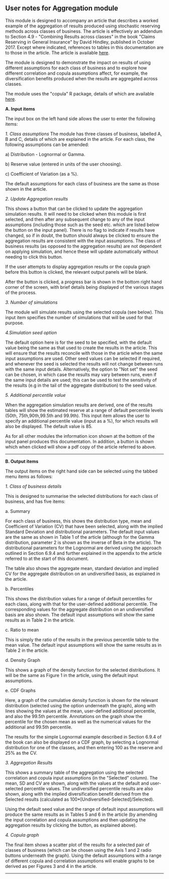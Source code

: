 ## User notes for Aggregation module

This module is designed to accompany an article that describes a worked example of the aggregation of results produced using stochastic reserving methods across classes of business.  The article is effectively an addendum to Section 4.9 - "Combining Results across classes" in the book "Claims Reserving in General Insurance" by David Hindley, published in October 2017.  Except where indicated, references to tables in this documentation are to those in the article.  The article is available [here](https://github.com/djhindley/shiny-server/blob/master/claimsreserving/Aggregationexample.pdf).

The module is designed to demonstrate the impact on results of using different assumptions for each class of business and to explore how different correlation and copula assumptions affect, for example, the diversification benefits produced when the results are aggregated across classes.

The module uses the "copula" R package, details of which are available [here](https://cran.r-project.org/web/packages/copula/index.html).

**A. Input items**

The input box on the left hand side allows the user to enter the following items: 

*1. Class assumptions*
The module has three classes of business, labelled A, B and C, details of which are explained in the article.  For each class, the following assumptions can be amended:

a) Distribution - Lognormal or Gamma.

b) Reserve value (entered in units of the user choosing).

c) Coefficient of Variation (as a %). 

The default assumptions for each class of business are the same as those shown in the article.

*2. Update Aggregation results*

This shows a button that can be clicked to update the aggregation simulation results. It will need to be clicked when this module is first selected, and then after any subsequent change to any of the input assumptions (including those such as the seed etc. which are listed below the button on the input panel).  There is no flag to indicate if results have changed, so if in doubt, the button should always be clicked to ensure the aggregation results are consistent with the input assumptions.  The class of business results (as opposed to the aggregation results) are not dependent on applying simulation, and hence these will update automatically without needing to click this button. 

If the user attempts to display aggregation results or the copula graph before this button is clicked, the relevant output panels will be blank.

After the button is clicked, a progress bar is shown in the bottom right hand corner of the screen, with brief details being displayed of the various stages of the process. 

*3. Number of simulations*

The module will simulate results using the selected copula (see below).  This input item specifies the number of simulations that will be used for that purpose.

*4.Simulation seed option*

The default option here is for the seed to be specified, with the default value being the same as that used to create the results in the article.  This will ensure that the results reconcile with those in the article when the same input assumptions are used.  Other seed values can be selected if required, and whenever the seed is selected the results will not change between runs with the same input details.  Alternatively, the option to "Not set" the seed can be chosen, in which case the results may vary between runs, even if the same input details are used; this can be used to test the sensitivity of the results (e.g in the tail of the aggregate distribution) to the seed value.

*5. Additional percentile value*

When the aggregation simulation results are derived, one of the results tables will show the estimated reserve at a range of default percentile levels (50th, 75th,90th,99.5th and 99.9th). This input item allows the user to specify an additional percentile value (input as a %), for which results will also be displayed. The default value is 85.

As for all other modules the information icon shown at the bottom of the input panel produces this documentation.  In addition, a button is shown which when clicked will show a pdf copy of the article referred to above.

----------

**B. Output items**

The output items on the right hand side can be selected using the tabbed menu items as follows:


*1. Class of business details*

This is designed to summarise the selected distributions for each class of business, and has five items:

a. Summary

For each class of business, this shows the distribution type, mean and Coefficient of Variation (CV) that have been selected, along with the implied Standard Deviation and distributional parameters.  The default input values are the same as shown in Table 1 of the article (although for the Gamma distribution, parameter 2 is shown as the inverse of Beta in the article).  The distributional parameters for the Lognormal are derived using the approach outlined in Section 6.9.4 and further explained in the appendix to the article referred to at the start of this document.

The table also shows the aggregate mean, standard deviation and implied CV for the aggregate distribution on an undiversified basis, as explained in the article.

b. Percentiles

This shows the distribution values for a range of default percentiles for each class, along with that for the user-defined additional percentile.  The corresponding values for the aggregate distribution on an undiversified basis are also shown. The default input assumptions will show the same results as in Table 2 in the article.

c. Ratio to mean

This is simply the ratio of the results in the previous percentile table to the mean value.  The default input assumptions will show the same results as in Table 2 in the article.

d. Density Graph

This shows a graph of the density function for the selected distributions. It will be the same as Figure 1 in the article, using the default input assumptions.

e. CDF Graphs

Here, a graph of the cumulative density function is shown for the relevant distribution (selected using the option underneath the graph), along with lines showing the values at the mean, user-defined additional percentile, and also the 99.5th percentile.  Annotations on the graph show the percentile for the chosen mean as well as the numerical values for the additional and 99.5th percentile.  

The results for the simple Lognormal example described in Section 6.9.4 of the book can also be displayed on a CDF graph, by selecting a Lognormal distribution for one of the classes, and then entering 100 as the reserve and 25% as the CV.  

*3. Aggregation Results*

This shows a summary table of the aggregation using the selected correlation and copula input assumptions (in the "Selected" column). The mean, SD and CV are shown, along with the values at the default and user-selected percentile values.  The undiversified percentile results are also shown, along with the implied diversification benefit derived from the Selected results (calculated as 100*[Undiversified-Selected]/Selected). 

Using the default seed value and the range of default input assumptions will produce the same results as in Tables 5 and 6 in the article (by amending the input correlation and copula assumptions and then updating the aggregation results by clicking the button, as explained above).  

*4. Copula graph*

The final item shows a scatter plot of the results for a selected pair of classes of business (which can be chosen using the Axis 1 and 2 radio buttons underneath the graph).  Using the default assumptions with a range of different copula and correlation assumptions will enable graphs to be derived as per Figures 3 and 4 in the article.

----------



